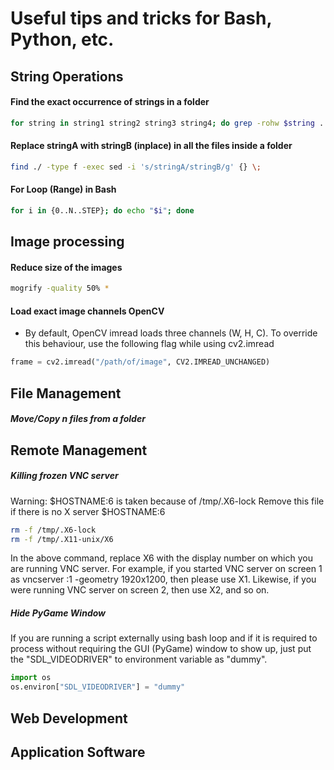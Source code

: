 # Useful tips and tricks for Bash, Python, etc. 

## String Operations

#### Find the exact occurrence of strings in a folder

```bash
for string in string1 string2 string3 string4; do grep -rohw $string . | wc -l; done
```

#### Replace stringA with stringB (inplace) in all the files inside a folder
```bash
find ./ -type f -exec sed -i 's/stringA/stringB/g' {} \;

```

#### For Loop (Range) in Bash
```bash
for i in {0..N..STEP}; do echo "$i"; done
```

## Image processing

#### Reduce size of the images
```bash
mogrify -quality 50% *
```
#### Load exact image channels OpenCV
- By default, OpenCV imread loads three channels (W, H, C). To override this behaviour, use the following flag while using cv2.imread
```python
frame = cv2.imread("/path/of/image", CV2.IMREAD_UNCHANGED)
```
## File Management

##### Move/Copy n files from a folder


## Remote Management

##### Killing frozen VNC server

Warning: $HOSTNAME:6 is taken because of /tmp/.X6-lock
Remove this file if there is no X server $HOSTNAME:6

```bash
rm -f /tmp/.X6-lock
rm -f /tmp/.X11-unix/X6
```

In the above command, replace X6 with the display number on which you are running VNC server. For example, if you started VNC server on screen 1 as vncserver :1 -geometry 1920x1200, then please use X1. Likewise, if you were running VNC server on screen 2, then use X2, and so on.

##### Hide PyGame Window

If you are running a script externally using bash loop and if it is required to process without requiring the GUI (PyGame) window to show up, just put the "SDL_VIDEODRIVER" to environment variable as "dummy".

```python
import os
os.environ["SDL_VIDEODRIVER"] = "dummy"
```

## Web Development

## Application Software

